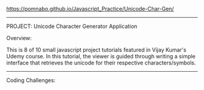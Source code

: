 https://pomnabo.github.io/Javascript_Practice/Unicode-Char-Gen/

------------------------------
PROJECT: Unicode Character Generator Application

Overview:

This is 8 of 10 small javascript project tutorials featured in Vijay Kumar's Udemy course. In this tutorial, the viewer is guided through writing a simple interface that retrieves the unicode for their respective characters/symbols.

------------------------------
Coding Challenges: